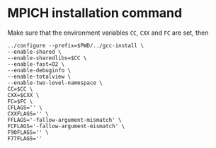 # MPICH installation command

Make sure that the environment variables `CC`, `CXX` and `FC` are set, then

```shell
../configure --prefix=$PWD/../gcc-install \
--enable-shared \
--enable-sharedlibs=$CC \
--enable-fast=O2 \
--enable-debuginfo \
--enable-totalview \
--enable-two-level-namespace \
CC=$CC \
CXX=$CXX \
FC=$FC \
CFLAGS='' \
CXXFLAGS='' \
FFLAGS='-fallow-argument-mismatch' \
FCFLAGS='-fallow-argument-mismatch' \
F90FLAGS='' \
F77FLAGS=''
```